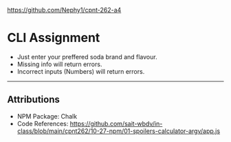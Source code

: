 https://github.com/Nephy1/cpnt-262-a4
# CLI Assignment
- Just enter your preffered soda brand and flavour.
- Missing info will return errors.
- Incorrect inputs (Numbers) will return errors.
--- 

## Attributions
- NPM Package: Chalk
- Code References: https://github.com/sait-wbdv/in-class/blob/main/cpnt262/10-27-npm/01-spoilers-calculator-argv/app.js